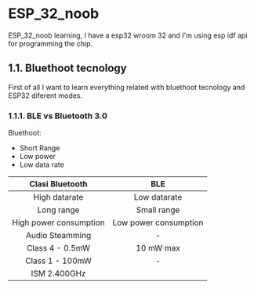 # ESP_32_noob
ESP_32_noob learning, I have a esp32 wroom 32 and I'm using esp idf api for programming the chip.

## 1.1. Bluethoot tecnology

First of all I want to learn everything related with bluethoot tecnology and ESP32 diferent modes.

### 1.1.1. BLE vs Bluetooth 3.0

Bluethoot: 

* Short Range
* Low power 
* Low data rate

| Clasi Bluetooth        |BLE                    |
|  :---:                 | :---:                 |
|High datarate           |Low datarate           |
|Long range              |Small range            |
|High power consumption  |Low power consumption  |
|Audio Steamming         | -                     |
|Class 4 - 0.5mW         | 10 mW max             |
|Class 1 - 100mW         |  -                    |
| ISM 2.400GHz                                   |
